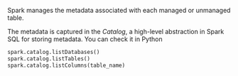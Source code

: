 Spark manages the metadata associated with each managed or unmanaged table.

The metadata is captured in the _Catalog_, a high-level abstraction in Spark SQL for storing metadata. You can check it in Python

```python
spark.catalog.listDatabases()
spark.catalog.listTables()
spark.catalog.listColumns(table_name)
```

